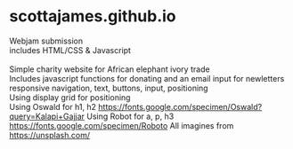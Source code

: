 # scottajames.github.io

Webjam submission <br>
includes HTML/CSS & Javascript<br><br>
Simple charity website for African elephant ivory trade<br>
Includes javascript functions for donating and an email input for newletters<br>
responsive navigation, text, buttons, input, positioning<br>
Using display grid for positioning<br>
Using Oswald for h1, h2 https://fonts.google.com/specimen/Oswald?query=Kalapi+Gajjar
Using Robot for a, p, h3 https://fonts.google.com/specimen/Roboto
All imagines from https://unsplash.com/
